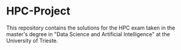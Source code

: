# HPC-Project
This repository contains the solutions for the HPC exam taken in the master's degree in "Data Science and Artificial Intelligence" at the University of Trieste.
